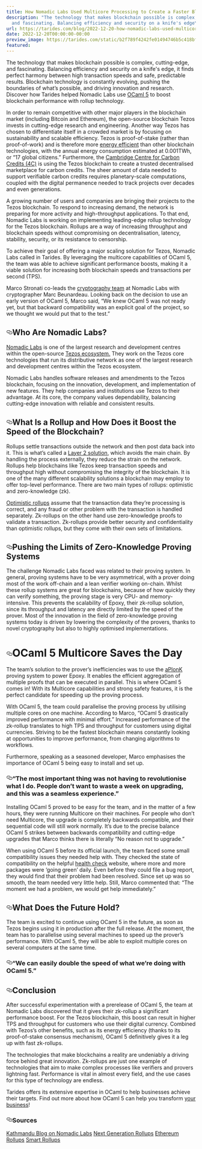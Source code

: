 ```yaml
---
title: How Nomadic Labs Used Multicore Processing to Create a Faster Blockchain
description: "The technology that makes blockchain possible is complex, cutting-edge,
  and fascinating. Balancing efficiency and security on a knife's edge\u2026"
url: https://tarides.com/blog/2022-12-20-how-nomadic-labs-used-multicore-processing-to-create-a-faster-blockchain
date: 2022-12-20T00:00:00-00:00
preview_image: https://tarides.com/static/b2f789f4242fe01494746b5c418bfc00/b7eba/Tezos.jpg
featured:
---
```


<p>The technology that makes blockchain possible is complex, cutting-edge, and fascinating. Balancing efficiency and security on a knife's edge, it finds perfect harmony between high transaction speeds and safe, predictable results. Blockchain technology is constantly evolving, pushing the boundaries of what&rsquo;s possible, and driving innovation and research. Discover how Tarides helped Nomadic Labs use <a href="https://speakerdeck.com/kayceesrk/retrofitting-concurrency-lessons-from-the-engine-room">OCaml 5</a> to boost blockchain performance with rollup technology.</p>
<p>In order to remain competitive with other major players in the blockchain market (including Bitcoin and Ethereum), the open-source blockchain Tezos invests in cutting-edge research and engineering. Another way Tezos has chosen to differentiate itself in a crowded market is by focusing on sustainability and scalable efficiency. Tezos is proof-of-stake (rather than proof-of-work) and is therefore more <a href="https://tezos.com/carbon/">energy efficient</a> than other blockchain technologies, with the annual energy consumption estimated at 0.001TWh, or &ldquo;17 global citizens.&rdquo; Furthermore, the <a href="https://4c.cst.cam.ac.uk">Cambridge Centre for Carbon Credits (4C)</a> is using the Tezos blockchain to create a trusted decentralised marketplace for carbon credits. The sheer amount of data needed to support verifiable carbon credits requires planetary-scale computations, coupled with the digital permanence needed to track projects over decades and even generations.</p>
<p>A growing number of users and companies are bringing their projects to the Tezos blockchain. To respond to increasing demand, the network is preparing for more activity and high-throughput applications. To that end, Nomadic Labs is working on implementing leading-edge rollup technology for the Tezos blockchain. Rollups are a way of increasing throughput and blockchain speeds without compromising on decentralisation, latency,  stability, security, or its resistance to censorship.</p>
<p>To achieve their goal of offering a major scaling solution for Tezos, Nomadic Labs called in Tarides. By leveraging the multicore capabilities of OCaml 5, the team was able to achieve significant performance boosts, making it a viable solution for increasing both blockchain speeds and transactions per second (TPS).</p>
<p>Marco Stronati co-leads the <a href="https://research-development.nomadic-labs.com/files/cryptography.html">cryptography team</a> at Nomadic Labs with cryptographer Marc Beunardeau. Looking back on the decision to use an early version of OCaml 5, Marco said, &ldquo;We knew OCaml 5 was not ready yet, but that backward compatibility was an explicit goal of the project, so we thought we would put that to the test.&rdquo;</p>
<h2 style="position:relative;"><a href="https://tarides.com/feed.xml#who-are-nomadic-labs" aria-label="who are nomadic labs permalink" class="anchor before"><svg aria-hidden="true" focusable="false" height="16" version="1.1" viewbox="0 0 16 16" width="16"><path fill-rule="evenodd" d="M4 9h1v1H4c-1.5 0-3-1.69-3-3.5S2.55 3 4 3h4c1.45 0 3 1.69 3 3.5 0 1.41-.91 2.72-2 3.25V8.59c.58-.45 1-1.27 1-2.09C10 5.22 8.98 4 8 4H4c-.98 0-2 1.22-2 2.5S3 9 4 9zm9-3h-1v1h1c1 0 2 1.22 2 2.5S13.98 12 13 12H9c-.98 0-2-1.22-2-2.5 0-.83.42-1.64 1-2.09V6.25c-1.09.53-2 1.84-2 3.25C6 11.31 7.55 13 9 13h4c1.45 0 3-1.69 3-3.5S14.5 6 13 6z"></path></svg></a>Who Are Nomadic Labs?</h2>
<p><a href="https://www.nomadic-labs.com">Nomadic Labs</a> is one of the largest research and development centres within the open-source <a href="https://tezos.com">Tezos ecosystem.</a> They work on the Tezos core technologies that run its distributive network as one of the largest research and development centres within the Tezos ecosystem.</p>
<p>Nomadic Labs handles software releases and amendments to the Tezos blockchain, focusing on the innovation, development, and implementation of new features. They help companies and institutions use Tezos to their advantage. At its core, the company values dependability, balancing cutting-edge innovation with reliable and consistent results.</p>
<h2 style="position:relative;"><a href="https://tarides.com/feed.xml#what-is-a-rollup-and-how-does-it-boost-the-speed-of-the-blockchain" aria-label="what is a rollup and how does it boost the speed of the blockchain permalink" class="anchor before"><svg aria-hidden="true" focusable="false" height="16" version="1.1" viewbox="0 0 16 16" width="16"><path fill-rule="evenodd" d="M4 9h1v1H4c-1.5 0-3-1.69-3-3.5S2.55 3 4 3h4c1.45 0 3 1.69 3 3.5 0 1.41-.91 2.72-2 3.25V8.59c.58-.45 1-1.27 1-2.09C10 5.22 8.98 4 8 4H4c-.98 0-2 1.22-2 2.5S3 9 4 9zm9-3h-1v1h1c1 0 2 1.22 2 2.5S13.98 12 13 12H9c-.98 0-2-1.22-2-2.5 0-.83.42-1.64 1-2.09V6.25c-1.09.53-2 1.84-2 3.25C6 11.31 7.55 13 9 13h4c1.45 0 3-1.69 3-3.5S14.5 6 13 6z"></path></svg></a>What Is a Rollup and How Does it Boost the Speed of the Blockchain?</h2>
<p>Rollups settle transactions outside the network and then post data back into it. This is what&rsquo;s called a <a href="https://research-development.nomadic-labs.com/tezos-is-scaling.html">Layer 2 solution</a>, which avoids the main chain. By handling the process externally, they reduce the strain on the network. Rollups help blockchains like Tezos keep transaction speeds and throughput high without compromising the integrity of the blockchain. It is one of the many different scalability solutions a blockchain may employ to offer top-level performance. There are two main types of rollups: optimistic and zero-knowledge (zk).</p>
<p><a href="https://research-development.nomadic-labs.com/next-generation-rollups.html">Optimistic rollups</a> assume that the transaction data they&rsquo;re processing is correct, and any fraud or other problem with the transaction is handled separately. Zk-rollups on the other hand use zero-knowledge proofs to validate a transaction. Zk-rollups provide better security and confidentiality than optimistic rollups, but they come with their own sets of limitations.</p>
<h2 style="position:relative;"><a href="https://tarides.com/feed.xml#pushing-the-limits-of-zero-knowledge-proving-systems" aria-label="pushing the limits of zero knowledge proving systems permalink" class="anchor before"><svg aria-hidden="true" focusable="false" height="16" version="1.1" viewbox="0 0 16 16" width="16"><path fill-rule="evenodd" d="M4 9h1v1H4c-1.5 0-3-1.69-3-3.5S2.55 3 4 3h4c1.45 0 3 1.69 3 3.5 0 1.41-.91 2.72-2 3.25V8.59c.58-.45 1-1.27 1-2.09C10 5.22 8.98 4 8 4H4c-.98 0-2 1.22-2 2.5S3 9 4 9zm9-3h-1v1h1c1 0 2 1.22 2 2.5S13.98 12 13 12H9c-.98 0-2-1.22-2-2.5 0-.83.42-1.64 1-2.09V6.25c-1.09.53-2 1.84-2 3.25C6 11.31 7.55 13 9 13h4c1.45 0 3-1.69 3-3.5S14.5 6 13 6z"></path></svg></a>Pushing the Limits of Zero-Knowledge Proving Systems</h2>
<p>The challenge Nomadic Labs faced was related to their proving system. In general, proving systems have to be very asymmetrical, with a prover doing most of the work off-chain and a lean verifier working on-chain. Whilst these rollup systems are great for blockchains, because of how quickly they can verify something, the proving stage is very CPU- and memory-intensive. This prevents the scalability of Epoxy, their zk-rollup solution, since its throughput and latency are directly limited by the speed of the prover.
Most of the innovation in the field of zero-knowledge proving systems today is driven by lowering the complexity of the provers, thanks to novel cryptography but also to highly optimised implementations.</p>
<h1 style="position:relative;"><a href="https://tarides.com/feed.xml#ocaml-5-multicore-saves-the-day" aria-label="ocaml 5 multicore saves the day permalink" class="anchor before"><svg aria-hidden="true" focusable="false" height="16" version="1.1" viewbox="0 0 16 16" width="16"><path fill-rule="evenodd" d="M4 9h1v1H4c-1.5 0-3-1.69-3-3.5S2.55 3 4 3h4c1.45 0 3 1.69 3 3.5 0 1.41-.91 2.72-2 3.25V8.59c.58-.45 1-1.27 1-2.09C10 5.22 8.98 4 8 4H4c-.98 0-2 1.22-2 2.5S3 9 4 9zm9-3h-1v1h1c1 0 2 1.22 2 2.5S13.98 12 13 12H9c-.98 0-2-1.22-2-2.5 0-.83.42-1.64 1-2.09V6.25c-1.09.53-2 1.84-2 3.25C6 11.31 7.55 13 9 13h4c1.45 0 3-1.69 3-3.5S14.5 6 13 6z"></path></svg></a>OCaml 5 Multicore Saves the Day</h1>
<p>The team&rsquo;s solution to the prover&rsquo;s inefficiencies was to use the <a href="https://gitlab.com/nomadic-labs/cryptography/privacy-team/">aPlonK</a> proving system to power Epoxy. It enables the efficient aggregation of multiple proofs that can be executed in parallel. This is where OCaml 5 comes in! With its Multicore capabilities and strong safety features, it is the perfect candidate for speeding up the proving process.</p>
<p>With OCaml 5, the team could parallelise the proving process by utilising multiple cores on one machine. According to Marco, &ldquo;OCaml 5 drastically improved performance with minimal effort.&rdquo;  Increased performance of the zk-rollup translates to high TPS and throughput for customers using digital currencies. Striving to be the fastest blockchain means constantly looking at opportunities to improve performance, from changing algorithms to workflows.</p>
<p>Furthermore, speaking as a seasoned developer, Marco emphasises the importance of OCaml 5 being easy to install and set up.</p>
<h3 style="position:relative;"><a href="https://tarides.com/feed.xml#the-most-important-thing-was-not-having-to-revolutionise-what-i-do-people-dont-want-to-waste-a-week-on-upgrading-and-this-was-a-seamless-experience" aria-label="the most important thing was not having to revolutionise what i do people dont want to waste a week on upgrading and this was a seamless experience permalink" class="anchor before"><svg aria-hidden="true" focusable="false" height="16" version="1.1" viewbox="0 0 16 16" width="16"><path fill-rule="evenodd" d="M4 9h1v1H4c-1.5 0-3-1.69-3-3.5S2.55 3 4 3h4c1.45 0 3 1.69 3 3.5 0 1.41-.91 2.72-2 3.25V8.59c.58-.45 1-1.27 1-2.09C10 5.22 8.98 4 8 4H4c-.98 0-2 1.22-2 2.5S3 9 4 9zm9-3h-1v1h1c1 0 2 1.22 2 2.5S13.98 12 13 12H9c-.98 0-2-1.22-2-2.5 0-.83.42-1.64 1-2.09V6.25c-1.09.53-2 1.84-2 3.25C6 11.31 7.55 13 9 13h4c1.45 0 3-1.69 3-3.5S14.5 6 13 6z"></path></svg></a>&ldquo;The most important thing was not having to revolutionise what I do. People don&rsquo;t want to waste a week on upgrading, and this was a seamless experience.&rdquo;</h3>
<p>Installing OCaml 5 proved to be easy for the team, and in the matter of a few hours, they were running Multicore on their machines. For people who don&rsquo;t need Multicore, the upgrade is completely backwards compatible, and their sequential code will still work normally. It&rsquo;s due to the precise balance OCaml 5 strikes between backwards compatibility and cutting-edge upgrades that Marco thinks there is literally &ldquo;No reason not to upgrade.&rdquo;</p>
<p>When using OCaml 5 before its official launch, the team faced some small compatibility issues they needed help with. They checked the state of compatibility on the helpful <a href="http://check.ocamllabs.io/">health check</a> website, where more and more packages were &lsquo;going green&rsquo; daily. Even before they could file a bug report, they would find that their problem had been resolved. Since set up was so smooth, the team needed very little help. Still, Marco commented that: &ldquo;The moment we had a problem, we would get help immediately.&rdquo;</p>
<h2 style="position:relative;"><a href="https://tarides.com/feed.xml#what-does-the-future-hold" aria-label="what does the future hold permalink" class="anchor before"><svg aria-hidden="true" focusable="false" height="16" version="1.1" viewbox="0 0 16 16" width="16"><path fill-rule="evenodd" d="M4 9h1v1H4c-1.5 0-3-1.69-3-3.5S2.55 3 4 3h4c1.45 0 3 1.69 3 3.5 0 1.41-.91 2.72-2 3.25V8.59c.58-.45 1-1.27 1-2.09C10 5.22 8.98 4 8 4H4c-.98 0-2 1.22-2 2.5S3 9 4 9zm9-3h-1v1h1c1 0 2 1.22 2 2.5S13.98 12 13 12H9c-.98 0-2-1.22-2-2.5 0-.83.42-1.64 1-2.09V6.25c-1.09.53-2 1.84-2 3.25C6 11.31 7.55 13 9 13h4c1.45 0 3-1.69 3-3.5S14.5 6 13 6z"></path></svg></a>What Does the Future Hold?</h2>
<p>The team is excited to continue using OCaml 5 in the future, as soon as Tezos begins using it in production after the full release. At the moment, the team has to parallelise using several machines to speed up the prover&rsquo;s performance. With OCaml 5, they will be able to exploit multiple cores on several computers at the same time.</p>
<h3 style="position:relative;"><a href="https://tarides.com/feed.xml#we-can-easily-double-the-speed-of-what-were-doing-with-ocaml-5" aria-label="we can easily double the speed of what were doing with ocaml 5 permalink" class="anchor before"><svg aria-hidden="true" focusable="false" height="16" version="1.1" viewbox="0 0 16 16" width="16"><path fill-rule="evenodd" d="M4 9h1v1H4c-1.5 0-3-1.69-3-3.5S2.55 3 4 3h4c1.45 0 3 1.69 3 3.5 0 1.41-.91 2.72-2 3.25V8.59c.58-.45 1-1.27 1-2.09C10 5.22 8.98 4 8 4H4c-.98 0-2 1.22-2 2.5S3 9 4 9zm9-3h-1v1h1c1 0 2 1.22 2 2.5S13.98 12 13 12H9c-.98 0-2-1.22-2-2.5 0-.83.42-1.64 1-2.09V6.25c-1.09.53-2 1.84-2 3.25C6 11.31 7.55 13 9 13h4c1.45 0 3-1.69 3-3.5S14.5 6 13 6z"></path></svg></a>&ldquo;We can easily double the speed of what we&rsquo;re doing with OCaml 5.&rdquo;</h3>
<h2 style="position:relative;"><a href="https://tarides.com/feed.xml#conclusion" aria-label="conclusion permalink" class="anchor before"><svg aria-hidden="true" focusable="false" height="16" version="1.1" viewbox="0 0 16 16" width="16"><path fill-rule="evenodd" d="M4 9h1v1H4c-1.5 0-3-1.69-3-3.5S2.55 3 4 3h4c1.45 0 3 1.69 3 3.5 0 1.41-.91 2.72-2 3.25V8.59c.58-.45 1-1.27 1-2.09C10 5.22 8.98 4 8 4H4c-.98 0-2 1.22-2 2.5S3 9 4 9zm9-3h-1v1h1c1 0 2 1.22 2 2.5S13.98 12 13 12H9c-.98 0-2-1.22-2-2.5 0-.83.42-1.64 1-2.09V6.25c-1.09.53-2 1.84-2 3.25C6 11.31 7.55 13 9 13h4c1.45 0 3-1.69 3-3.5S14.5 6 13 6z"></path></svg></a>Conclusion</h2>
<p>After successful experimentation with a prerelease of OCaml 5, the team at Nomadic Labs discovered that it gives their zk-rollup a significant performance boost. For the Tezos blockchain, this boost can result in higher TPS and throughput for customers who use their digital currency. Combined with Tezos&rsquo;s other benefits, such as its energy efficiency (thanks to its proof-of-stake consensus mechanism), OCaml 5 definitively gives it a leg up with fast zk-rollups.</p>
<p>The technologies that make blockchains a reality are undeniably a driving force behind great innovation. Zk-rollups are just one example of technologies that aim to make complex processes like verifiers and provers lightning fast. Performance is vital in almost every field, and the use cases for this type of technology are endless.</p>
<p>Tarides offers its extensive expertise in OCaml to help businesses achieve their targets. Find out more about how OCaml 5 can help you transform <a href="https://tarides.com/company">your business</a>!</p>
<h3 style="position:relative;"><a href="https://tarides.com/feed.xml#sources" aria-label="sources permalink" class="anchor before"><svg aria-hidden="true" focusable="false" height="16" version="1.1" viewbox="0 0 16 16" width="16"><path fill-rule="evenodd" d="M4 9h1v1H4c-1.5 0-3-1.69-3-3.5S2.55 3 4 3h4c1.45 0 3 1.69 3 3.5 0 1.41-.91 2.72-2 3.25V8.59c.58-.45 1-1.27 1-2.09C10 5.22 8.98 4 8 4H4c-.98 0-2 1.22-2 2.5S3 9 4 9zm9-3h-1v1h1c1 0 2 1.22 2 2.5S13.98 12 13 12H9c-.98 0-2-1.22-2-2.5 0-.83.42-1.64 1-2.09V6.25c-1.09.53-2 1.84-2 3.25C6 11.31 7.55 13 9 13h4c1.45 0 3-1.69 3-3.5S14.5 6 13 6z"></path></svg></a>Sources</h3>
<p><a href="https://research-development.nomadic-labs.com/kathmandu-is-live.html">Kathmandu Blog on Nomadic Labs</a>
<a href="https://research-development.nomadic-labs.com/next-generation-rollups.html">Next Generation Rollups</a>
<a href="https://www.quicknode.com/guides/infrastructure/introduction-to-ethereum-rollups">Ethereum Rollups</a>
<a href="https://research-development.nomadic-labs.com/smart-rollups-are-coming.html">Smart Rollups</a></p>
